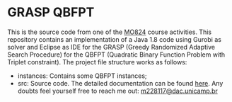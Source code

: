 # GRASP QBFPT 

This is the source code from one of the [MO824](https://www.dac.unicamp.br/portal/caderno-de-horarios/2019/1/S/P/IC/MO824) course activities. 
This repository contains an implementation of a Java 1.8 code using Gurobi as solver and Eclipse as IDE for the GRASP (Greedy Randomized Adaptive Search Procedure) for the QBFPT (Quadratic Binary Function Problem with Triplet constraint).
The project file structure works as follows:

* instances: Contains some QBFPT instances;
* src: Source code.
The detailed documentation can be found [here](https://codedocs.xyz/My-master-degree/MO824-QBFPT-GRASP/).
Any doubts feel yourself free to reach me out: m228117@dac.unicamp.br

